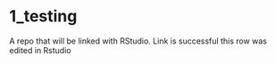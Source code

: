 # 1_testing
A repo that will be linked with RStudio.
Link is successful this row was edited in Rstudio